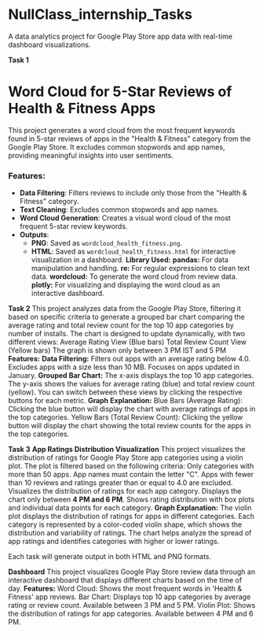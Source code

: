 # NullClass_internship_Tasks
A data analytics project for Google Play Store app data with real-time dashboard visualizations.

**Task 1**
# Word Cloud for 5-Star Reviews of Health & Fitness Apps
This project generates a word cloud from the most frequent keywords found in 5-star reviews of apps in the "Health & Fitness" category from the Google Play Store. It
excludes common stopwords and app names, providing meaningful insights into user sentiments.
### Features:
- **Data Filtering**: Filters reviews to include only those from the "Health & Fitness" category.
- **Text Cleaning**: Excludes common stopwords and app names.
- **Word Cloud Generation**: Creates a visual word cloud of the most frequent 5-star review keywords.
- **Outputs**:
  - **PNG**: Saved as `wordcloud_health_fitness.png`.
  - **HTML**: Saved as `wordcloud_health_fitness.html` for interactive visualization in a dashboard.
**Library Used:**
**pandas:** For data manipulation and handling.
**re:** For regular expressions to clean text data.
**wordcloud:** To generate the word cloud from review data.
**plotly:** For visualizing and displaying the word cloud as an interactive dashboard.

**Task 2**
This project analyzes data from the Google Play Store, filtering it based on specific criteria to generate a grouped bar chart comparing the average rating and total review count for the top 10 app categories by number of installs. The chart is designed to update dynamically, with two different views:
Average Rating View (Blue bars)
Total Review Count View (Yellow bars)
The graph is shown only between 3 PM IST and 5 PM
**Features:**
**Data Filtering:**
Filters out apps with an average rating below 4.0.
Excludes apps with a size less than 10 MB.
Focuses on apps updated in January.
**Grouped Bar Chart:**
The x-axis displays the top 10 app categories.
The y-axis shows the values for average rating (blue) and total review count (yellow).
You can switch between these views by clicking the respective buttons for each metric.
**Graph Explanation:**
Blue Bars (Average Rating): Clicking the blue button will display the chart with average ratings of apps in the top categories.
Yellow Bars (Total Review Count): Clicking the yellow button will display the chart showing the total review counts for the apps in the top categories.

**Task 3**
**App Ratings Distribution Visualization**
This project visualizes the distribution of ratings for Google Play Store app categories using a violin plot. The plot is filtered based on the following criteria:
Only categories with more than 50 apps.
App names must contain the letter "C".
Apps with fewer than 10 reviews and ratings greater than or equal to 4.0 are excluded.
Visualizes the distribution of ratings for each app category.
Displays the chart only between **4 PM and 6 PM**.
Shows rating distribution with box plots and individual data points for each category.
**Graph Explanation:**
The violin plot displays the distribution of ratings for apps in different categories. Each category is represented by a color-coded violin shape, which shows the distribution and variability of ratings.
The chart helps analyze the spread of app ratings and identifies categories with higher or lower ratings.

Each task will generate output in both HTML and PNG formats.

**Dashboard**
This project visualizes Google Play Store review data through an interactive dashboard that displays different charts based on the time of day.
**Features:**
Word Cloud: Shows the most frequent words in 'Health & Fitness' app reviews.
Bar Chart: Displays top 10 app categories by average rating or review count. Available between 3 PM and 5 PM.
Violin Plot: Shows the distribution of ratings for app categories. Available between 4 PM and 6 PM.
